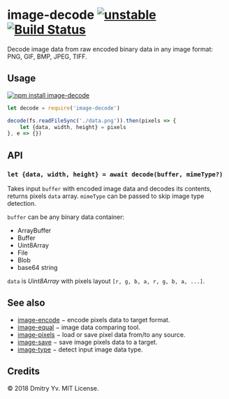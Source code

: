 # image-decode [![unstable](https://img.shields.io/badge/stability-unstable-green.svg)](http://github.com/badges/stability-badges) [![Build Status](https://img.shields.io/travis/dy/image-decode.svg)](https://travis-ci.org/dy/image-decode)

Decode image data from raw encoded binary data in any image format: PNG, GIF, BMP, JPEG, TIFF.

## Usage

[![npm install image-decode](https://nodei.co/npm/image-decode.png?mini=true)](https://npmjs.org/package/image-decode/)

```js
let decode = require('image-decode')

decode(fs.readFileSync('./data.png')).then(pixels => {
	let {data, width, height} = pixels
}, e => {})
```

## API

### `let {data, width, height} = await decode(buffer, mimeType?)`

Takes input `buffer` with encoded image data and decodes its contents, returns pixels `data` array. `mimeType` can be passed to skip image type detection.

`buffer` can be any binary data container:

* ArrayBuffer
* Buffer
* Uint8Array
* File
* Blob
* base64 string

`data` is _Uint8Array_ with pixels layout `[r, g, b, a, r, g, b, a, ...]`.

## See also

* [image-encode](https://ghub.io/image-encode) − encode pixels data to target format.
* [image-equal](https://ghub.io/image-equal) − image data comparing tool.
* [image-pixels](https://ghub.io/image-pixels) − load or save pixel data from/to any source.
* [image-save](https://ghub.io/image-save) − save image pixels data to a target.
* [image-type](https://ghub.io/image-type) − detect input image data type.


## Credits

© 2018 Dmitry Yv. MIT License.
